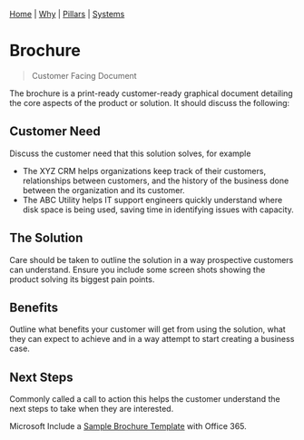 [Home](..\README.md) | [Why](why.md) | [Pillars](pillars.md) | [Systems](systems.md) 

# Brochure
> Customer Facing Document


The brochure is a print-ready customer-ready graphical document detailing the core aspects of the product or solution. It should discuss the following:

## Customer Need
Discuss the customer need that this solution solves, for example

- The XYZ CRM helps organizations keep track of their customers, relationships between customers, and the history of the business done between the organization and its customer.
- The ABC Utility helps IT support engineers quickly understand where disk space is being used, saving time in identifying issues with capacity.

## The Solution
Care should be taken to outline the solution in a way prospective customers can understand. Ensure you include some screen shots showing the product solving its biggest pain points.

## Benefits
Outline what benefits your customer will get from using the solution, what they can expect to achieve and in a way attempt to start creating a business case.

## Next Steps
Commonly called a call to action this helps the customer understand the next steps to take when they are interested.

Microsoft Include a [Sample Brochure Template](https://templates.office.com/en-au/software-brochure-tm00591095) with Office 365.